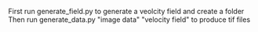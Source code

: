First run generate_field.py to generate a veolcity field and create a folder
Then run generate_data.py "image data" "velocity field" to produce tif files
